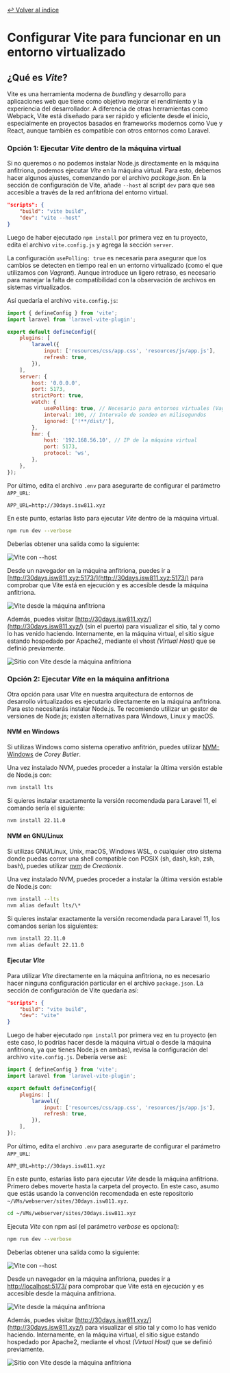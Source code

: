 [↩︎ Volver al índice](/README.md)

# Configurar Vite para funcionar en un entorno virtualizado

## ¿Qué es _Vite_?

Vite es una herramienta moderna de _bundling_ y desarrollo para aplicaciones web que tiene como objetivo mejorar el rendimiento y la experiencia del desarrollador. A diferencia de otras herramientas como Webpack, Vite está diseñado para ser rápido y eficiente desde el inicio, especialmente en proyectos basados en frameworks modernos como Vue y React, aunque también es compatible con otros entornos como Laravel.

### Opción 1: Ejecutar _Vite_ dentro de la máquina virtual

Si no queremos o no podemos instalar Node.js directamente en la máquina anfitriona, podemos ejecutar _Vite_ en la máquina virtual. Para esto, debemos hacer algunos ajustes, comenzando por el archivo _package.json_. En la sección de configuración de Vite, añade `--host` al script `dev` para que sea accesible a través de la red anfitriona del entorno virtual.

```json
"scripts": {
    "build": "vite build",
    "dev": "vite --host"
}
```

Luego de haber ejecutado `npm install` por primera vez en tu proyecto, edita el archivo `vite.config.js` y agrega la sección `server`.

La configuración `usePolling: true` es necesaria para asegurar que los cambios se detecten en tiempo real en un entorno virtualizado (como el que utilizamos con _Vagrant_). Aunque introduce un ligero retraso, es necesario para manejar la falta de compatibilidad con la observación de archivos en sistemas virtualizados.

Así quedaría el archivo `vite.config.js`:

```js
import { defineConfig } from 'vite';
import laravel from 'laravel-vite-plugin';

export default defineConfig({
    plugins: [
        laravel({
            input: ['resources/css/app.css', 'resources/js/app.js'],
            refresh: true,
        }),
    ],
    server: {
        host: '0.0.0.0',
        port: 5173,
        strictPort: true,
        watch: {
            usePolling: true, // Necesario para entornos virtuales (Vagrant, WSL2, etc.)
            interval: 100, // Intervalo de sondeo en milisegundos
            ignored: ['!**/dist/'],
        },
        hmr: {
            host: '192.168.56.10', // IP de la máquina virtual
            port: 5173,
            protocol: 'ws',
        },
    },
});
```

Por último, edita el archivo `.env` para asegurarte de configurar el parámetro `APP_URL`:

```env
APP_URL=http://30days.isw811.xyz
```

En este punto, estarías listo para ejecutar _Vite_ dentro de la máquina virtual.

```bash
npm run dev --verbose
```

Deberías obtener una salida como la siguiente:

![Vite con --host](/images/30days/vitedev-anfitrion.png)

Desde un navegador en la máquina anfitriona, puedes ir a [http://30days.isw811.xyz:5173/](http://30days.isw811.xyz:5173/) para comprobar que Vite está en ejecución y es accesible desde la máquina anfitriona.

![Vite desde la máquina anfitriona](/images/30days/vite-on-domain.png)

Además, puedes visitar [http://30days.isw811.xyz/](http://30days.isw811.xyz/) (sin el puerto) para visualizar el sitio, tal y como lo has venido haciendo. Internamente, en la máquina virtual, el sitio sigue estando hospedado por Apache2, mediante el vhost _(Virtual Host)_ que se definió previamente.

![Sitio con Vite desde la máquina anfitriona](/images/30days/site-with-vite.png)

### Opción 2: Ejecutar _Vite_ en la máquina anfitriona

Otra opción para usar _Vite_ en nuestra arquitectura de entornos de desarrollo virtualizados es ejecutarlo directamente en la máquina anfitriona. Para esto necesitarás instalar Node.js. Te recomiendo utilizar un gestor de versiones de Node.js; existen alternativas para Windows, Linux y macOS.

#### NVM en Windows

Si utilizas Windows como sistema operativo anfitrión, puedes utilizar [NVM-Windows](https://github.com/coreybutler/nvm-windows) de _Corey Butler_.

Una vez instalado NVM, puedes proceder a instalar la última versión estable de Node.js con:

```bash
nvm install lts
```

Si quieres instalar exactamente la versión recomendada para Laravel 11, el comando sería el siguiente:

```bash
nvm install 22.11.0
```

#### NVM en GNU/Linux

Si utilizas GNU/Linux, Unix, macOS, Windows WSL, o cualquier otro sistema donde puedas correr una shell compatible con POSIX (sh, dash, ksh, zsh, bash), puedes utilizar [nvm](https://github.com/nvm-sh/nvm) de _Creationix_.

Una vez instalado NVM, puedes proceder a instalar la última versión estable de Node.js con:

```bash
nvm install --lts
nvm alias default lts/\*
```

Si quieres instalar exactamente la versión recomendada para Laravel 11, los comandos serían los siguientes:

```bash
nvm install 22.11.0
nvm alias default 22.11.0
```

#### Ejecutar _Vite_

Para utilizar _Vite_ directamente en la máquina anfitriona, no es necesario hacer ninguna configuración particular en el archivo `package.json`. La sección de configuración de Vite quedaría así:

```json
"scripts": {
    "build": "vite build",
    "dev": "vite"
}
```

Luego de haber ejecutado `npm install` por primera vez en tu proyecto (en este caso, lo podrías hacer desde la máquina virtual o desde la máquina anfitriona, ya que tienes Node.js en ambas), revisa la configuración del archivo `vite.config.js`. Debería verse así:

```js
import { defineConfig } from 'vite';
import laravel from 'laravel-vite-plugin';

export default defineConfig({
    plugins: [
        laravel({
            input: ['resources/css/app.css', 'resources/js/app.js'],
            refresh: true,
        }),
    ],
});
```

Por último, edita el archivo `.env` para asegurarte de configurar el parámetro `APP_URL`:

```env
APP_URL=http://30days.isw811.xyz
```

En este punto, estarías listo para ejecutar _Vite_ desde la máquina anfitriona. Primero debes moverte hasta la carpeta del proyecto. En este caso, asumo que estás usando la convención recomendada en este repositorio `~/VMs/webserver/sites/30days.isw811.xyz`.

```bash
cd ~/VMs/webserver/sites/30days.isw811.xyz
```

Ejecuta _Vite_ con npm así (el parámetro _verbose_ es opcional):

```bash
npm run dev --verbose
```

Deberías obtener una salida como la siguiente:

![Vite con --host](/images/30days/vitedev-anfitrion.png)

Desde un navegador en la máquina anfitriona, puedes ir a [http://localhost:5173/](http://localhost:5173/) para comprobar que Vite está en ejecución y es accesible desde la máquina anfitriona.

![Vite desde la máquina anfitriona](/images/30days/vite-on-localhost.png)

Además, puedes visitar [http://30days.isw811.xyz/](http://30days.isw811.xyz/) para visualizar el sitio tal y como lo has venido haciendo. Internamente, en la máquina virtual, el sitio sigue estando hospedado por Apache2, mediante el vhost _(Virtual Host)_ que se definió previamente.

![Sitio con Vite desde la máquina anfitriona](/images/30days/site-with-vite.png)